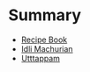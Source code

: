# Summary

* [Recipe Book](README.md)
* [Idli Machurian](idli-machurian.md)
* [Utttappam](utttappam2.md)


